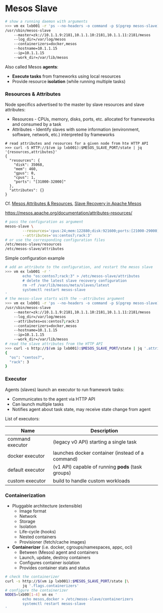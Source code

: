 # Mesos Slave

```bash
# show a running daemon with arguments
>>> vm ex lxb001 -r 'ps --no-headers -o command -p $(pgrep mesos-slave) | sed "s/ /\n\t/g"'
/usr/sbin/mesos-slave
	--master=zk://10.1.1.9:2181,10.1.1.10:2181,10.1.1.11:2181/mesos
	--log_dir=/var/log/mesos
	--containerizers=docker,mesos
	--hostname=10.1.1.15
	--ip=10.1.1.15
	--work_dir=/var/lib/mesos
```

Also called Mesos **agents**:

* **Execute tasks** from frameworks using local resources
* Provide resource **isolation** (while running multiple tasks)

### Resources & Attributes

Node specifics advertised to the master by slave resources and slave attributes:

* Resources - CPUs, memory, disks, ports, etc. allocated for frameworks and consumed by a task
* Attributes - Identify slaves with some information (environment, software, network, etc.) interpreted by frameworks

```
# read attributes and resources for a given node from hte HTTP API 
>>> curl -S HTTP://$(vm ip lxb001):$MESOS_SLAVE_PORT/state | jq '{resources,attributes}'
{
  "resources": {
    "disk": 35068,
    "mem": 460,
    "gpus": 0,
    "cpus": 1,
    "ports": "[31000-32000]"
  },
  "attributes": {}
}
```

Cf. [Mesos Attributes & Resources][1], [Slave Recovery in Apache Mesos][2]

<https://mesos.apache.org/documentation/attributes-resources/>

```bash
# pass the configuration as argument 
mesos-slave \
        --resources='cpus:24;mem:122880;disk:921600;ports:[21000-29000]' \
        --attributes='os:centos7;rack:3'
# or use the corresponding configuration files
/etc/mesos-slave/resources
/etc/mesos-slave/attributes
```

Simple configuration example

```bash
# add an attribute to the configuration, and restart the mesos slave
>>> vm ex lxb001 -r '
        echo "os:centos7;rack:3" > /etc/mesos-slave/attributes
        # delete the latest slave recovery configuration
        rm -rf /var/lib/mesos/meta/slaves/latest
        systemctl restart mesos-slave
'
# the mesos-slave starts with the --attributes argument
>>> vm ex lxb001 -r 'ps --no-headers -o command -p $(pgrep mesos-slave) | sed "s/ /\n\t/g"'
/usr/sbin/mesos-slave
	--master=zk://10.1.1.9:2181,10.1.1.10:2181,10.1.1.11:2181/mesos
	--log_dir=/var/log/mesos
	--attributes=os:centos7;rack:3
	--containerizers=docker,mesos
	--hostname=10.1.1.15
	--ip=10.1.1.15
	--work_dir=/var/lib/mesos
# read the slave attributes from the HTTP API
>>> curl -s http://$(vm ip lxb001):$MESOS_SLAVE_PORT/state | jq '.attributes'
{                                                                            
  "os": "centos7",
  "rack": 3
}
```


### Executor

Agents (slaves) launch an executor to run framework tasks:

- Communicates to the agent via HTTP API
- Can launch multiple tasks
- Notifies agent about task state, may receive state change from agent

List of executors:

Name                  | Description
----------------------|--------------------------------------------------------
command executor      | (legacy v0 API) starting a single task
docker executor       | launches docker container (instead of a command)
default executor      | (v1 API) capable of running **pods** (task groups)
custom executor       | build to handle custom workloads

### Containerization

* Pluggable architecture (extensible)
  - Image format
  - Network
  - Storage
  - Isolation
  - Life-cycle (hooks)
  - Nested containers
  - Provisioner (fetch/cache images)
* **Containerizer** (i.e. docker, cgroups/namespaces, appc, oci)
  - Between (Mesos) agent and containers
  - Launch, update, destroy containers
  - Configures container isolation
  - Provides container stats and status

```bash
# check the containerizer
curl -s http://$(vm ip lxb001):$MESOS_SLAVE_PORT/state |\
        jq '.flags.containerizers'
# configure the containerizer
NODES=lxb00[1-4] vn ex '
        echo mesos,docker > /etc/mesos-slave/containerizers
        systemctl restart mesos-slave
'
```

[1]: https://mesos.apache.org/documentation/attributes-resources/
[2]: https://mesos.apache.org/blog/slave-recovery-in-apache-mesos/
